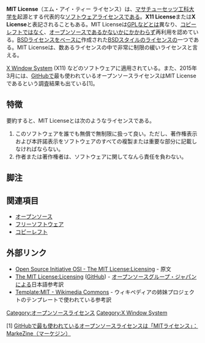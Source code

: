**MIT License**（エム・アイ・ティー ライセンス）は、[マサチューセッツ工科大学を](マサチューセッツ工科大学 "wikilink")起源とする代表的な[ソフトウェアライセンスである](ソフトウェアライセンス "wikilink")。**X11 License**または**X License**と表記されることもある。MIT Licenseは[GPLなどとは](GNU_General_Public_License "wikilink")異なり、[コピーレフトではなく](コピーレフト "wikilink")、[オープンソースであるかないかにかかわらず](オープンソース "wikilink")再利用を認めている。[BSDライセンスをベースに](BSDライセンス "wikilink")作成された[BSDスタイルのライセンスの](BSDライセンス#「BSDスタイルのライセンス」 "wikilink")一つである。MIT Licenseは、数あるライセンスの中で非常に制限の緩いライセンスと言える。

[X Window System](X_Window_System "wikilink") (X11) などのソフトウェアに適用されている。また、2015年3月には、[GitHubで](GitHub "wikilink")最も使われているオープンソースライセンスはMIT Licenseであるという調査結果も出ている[1]。

## 特徴

要約すると、MIT Licenseとは次のようなライセンスである。

1.  このソフトウェアを誰でも無償で無制限に扱って良い。ただし、著作権表示および本許諾表示をソフトウェアのすべての複製または重要な部分に記載しなければならない。
2.  作者または著作権者は、ソフトウェアに関してなんら責任を負わない。

## 脚注

## 関連項目

-   [オープンソース](オープンソース "wikilink")
-   [フリーソフトウェア](フリーソフトウェア "wikilink")
-   [コピーレフト](コピーレフト "wikilink")

## 外部リンク

-   [Open Source Initiative OSI - The MIT License:Licensing](http://www.opensource.org/licenses/mit-license.php) - 原文
-   [The MIT License:Licensing](https://licenses.opensource.jp/MIT/MIT.html) ([GitHub](https://github.com/opensource-jp/licenses/blob/main/MIT/MIT.md)) - [オープンソースグループ・ジャパンによる](オープンソースグループ・ジャパン "wikilink")日本語参考訳
-   [Template:MIT - Wikimedia Commons](https://commons.wikimedia.org/wiki/Template:MIT) - ウィキペディアの姉妹プロジェクトのテンプレートで使われている参考訳

[Category:オープンソースライセンス](Category:オープンソースライセンス "wikilink") [Category:X Window System](Category:X_Window_System "wikilink")

[1] [GitHubで最も使われているオープンソースライセンスは「MITライセンス」：MarkeZine（マーケジン）](http://markezine.jp/article/detail/22108)
